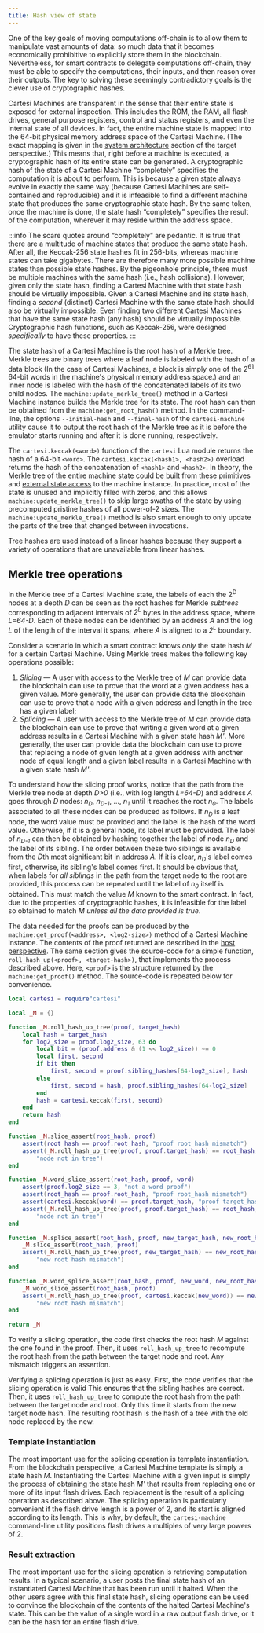 ```yaml
---
title: Hash view of state
---
```


One of the key goals of moving computations off-chain is to allow them to manipulate vast amounts of data: so much data that it becomes economically prohibitive to explicitly store them in the blockchain.
Nevertheless, for smart contracts to delegate computations off-chain, they must be able to specify the computations, their inputs, and then reason over their outputs.
The key to solving these seemingly contradictory goals is the clever use of cryptographic hashes.

Cartesi Machines are transparent in the sense that their entire state is exposed for external inspection.
This includes the ROM, the RAM, all flash drives, general purpose registers, control and status registers, and even the internal state of all devices.
In fact, the entire machine state is mapped into the 64-bit physical memory address space of the Cartesi Machine.
(The exact mapping is given in the [system architecture](../target/architecture) section of the target perspective.)
This means that, right before a machine is executed, a cryptographic hash of its entire state can be generated.
A cryptographic hash of the state of a Cartesi Machine &ldquo;completely&rdquo; specifies the computation it is about to perform.
This is because a given state always evolve in exactly the same way (because Cartesi Machines are self-contained and reproducible) and it is infeasible to find a different machine state that produces the same cryptographic state hash.
By the same token, once the machine is done, the state hash &ldquo;completely&rdquo; specifies the result of the computation, wherever it may reside within the address space.

:::info
The scare quotes around &ldquo;completely&rdquo; are pedantic.
It is true that there are a multitude of machine states that produce the same state hash.
After all, the Keccak-256 state hashes fit in 256-bits, whereas machine states can take gigabytes.
There are therefore many more possible machine states than possible state hashes.
By the pigeonhole principle, there must be multiple machines with the same hash (i.e., hash collisions).
However, given only the state hash, finding a Cartesi Machine with that state hash should be virtually impossible.
Given a Cartesi Machine and its state hash, finding a *second* (distinct) Cartesi Machine with the same state hash should also be virtually impossible.
Even finding two different Cartesi Machines that have the same state hash (any hash) should be virtually impossible.
Cryptographic hash functions, such as Keccak-256, were designed *specifically* to have these properties.
:::

The state hash of a Cartesi Machine is the root hash of a Merkle tree.
Merkle trees are binary trees where a leaf node is labeled with the hash of a data block (In the case of Cartesi Machines, a block is simply one of the 2<sup>61</sup> 64-bit words in the machine's physical memory address space.) and an inner node is labeled with the hash of the concatenated labels of its two child nodes.
The `machine:update_merkle_tree()` method in a Cartesi Machine instance builds the Merkle tree for its state.
The root hash can then be obtained from the `machine:get_root_hash()` method.
In the command-line, the options `--initial-hash` and `--final-hash` of the `cartesi-machine` utility cause it to output the root hash of the Merkle tree as it is before the emulator starts running and after it is done running, respectively.

The `cartesi.keccak(<word>)` function of the `cartesi` Lua module returns the hash of a 64-bit `<word>`.
The `cartesi.keccak(<hash1>, <hash2>)` overload returns the hash of the concatenation of `<hash1>` and `<hash2>`.
In theory, the Merkle tree of the entire machine state could be built from these primitives and [external state access](../host/lua/#external-state-access) to the machine instance.
In practice, most of the state is unused and implicitly filled with zeros, and this allows `machine:update_merkle_tree()` to skip large swaths of the state by using precomputed pristine hashes of all power-of-2 sizes.
The `machine:update_merkle_tree()` method is also smart enough to only update the parts of the tree that changed between invocations.

Tree hashes are used instead of a linear hashes because they support a variety of operations that are unavailable from linear hashes.

## Merkle tree operations

In the Merkle tree of a Cartesi Machine state, the labels of each the 2<sup>D</sup> nodes at a depth *D* can be seen as the root hashes for Merkle *subtrees* corresponding to adjacent intervals of *2<sup>L</sup>* bytes in the address space, where *L=64-D*.
Each of these nodes can be identified by an address *A* and the log *L* of the length of the interval it spans, where *A* is aligned to a *2<sup>L</sup>* boundary.

Consider a scenario in which a smart contract knows *only* the state hash *M* for a certain Cartesi Machine.
Using Merkle trees makes the following key operations possible:
1. *Slicing* &mdash; A user with access to the Merkle tree of *M* can provide data the blockchain can use to prove that the word at a given address has a given value. More generally, the user can provide data the blockchain can use to prove that a node with a given address and length in the tree has a given label;
1. *Splicing* &mdash; A user with access to the Merkle tree of *M* can provide data the blockchain can use to prove that writing a given word at a given address results in a Cartesi Machine with a given state hash *M'*.  More generally, the user can provide data the blockchain can use to prove that replacing a node of given length at a given address with another node of equal length and a given label results in a Cartesi Machine with a given state hash *M'*.

To understand how the slicing proof works, notice that the path from the Merkle tree node at depth *D>0* (i.e., with log length *L=64-D*) and address *A* goes through *D* nodes: *n<sub>D</sub>*, *n<sub>D-1</sub>*, &hellip;, *n<sub>1</sub>* until it reaches the root *n<sub>0</sub>*.
The labels associated to all these nodes can be produced as follows.
If *n<sub>D</sub>* is a leaf node, the word value must be provided and the label is the hash of the word value.
Otherwise, if it is a general node, its label must be provided.
The label of *n<sub>D-1</sub>* can then be obtained by hashing together the label of node *n<sub>D</sub>* and the label of its sibling.
The order between these two siblings is available from the *D*th most significant bit in address *A*.
If it is clear, *n<sub>D</sub>*'s label comes first, otherwise, its sibling's label comes first.
It should be obvious that, when labels for *all siblings* in the path from the target node to the root are provided, this process can be repeated until the label of *n<sub>0</sub>* itself is obtained.
This must match the value *M* known to the smart contract.
In fact, due to the properties of cryptographic hashes, it is infeasible for the label so obtained to match *M* *unless all the data provided is true*.

The data needed for the proofs can be produced by the `machine:get_proof(<address>, <log2-size>)` method of a Cartesi Machine instance.
The contents of the proof returned are described in the [host perspective](../host/lua/#state-value-proofs).
The same section gives the source-code for a simple function, `roll_hash_up(<proof>, <target-hash>)`,  that implements the process described above.
Here, `<proof>` is the structure returned by the `machine:get_proof()` method.
The source-code is repeated below for convenience.

```lua title="cartesi/proof.lua (excerpt)"
local cartesi = require"cartesi"

local _M = {}

function _M.roll_hash_up_tree(proof, target_hash)
	local hash = target_hash
	for log2_size = proof.log2_size, 63 do
		local bit = (proof.address & (1 << log2_size)) ~= 0
		local first, second
		if bit then
			first, second = proof.sibling_hashes[64-log2_size], hash
		else
			first, second = hash, proof.sibling_hashes[64-log2_size]
		end
		hash = cartesi.keccak(first, second)
	end
	return hash
end

function _M.slice_assert(root_hash, proof)
	assert(root_hash == proof.root_hash, "proof root_hash mismatch")
	assert(_M.roll_hash_up_tree(proof, proof.target_hash) == root_hash,
        "node not in tree")
end

function _M.word_slice_assert(root_hash, proof, word)
	assert(proof.log2_size == 3, "not a word proof")
	assert(root_hash == proof.root_hash, "proof root_hash mismatch")
	assert(cartesi.keccak(word) == proof.target_hash, "proof target_hash mismatch")
	assert(_M.roll_hash_up_tree(proof, proof.target_hash) == root_hash,
        "node not in tree")
end

function _M.splice_assert(root_hash, proof, new_target_hash, new_root_hash)
	_M.slice_assert(root_hash, proof)
	assert(_M.roll_hash_up_tree(proof, new_target_hash) == new_root_hash,
        "new root hash mismatch")
end

function _M.word_splice_assert(root_hash, proof, new_word, new_root_hash)
	_M.word_slice_assert(root_hash, proof)
	assert(_M.roll_hash_up_tree(proof, cartesi.keccak(new_word)) == new_root_hash,
        "new root hash mismatch")
end

return _M
```
To verify a slicing operation, the code first checks the root hash *M* against the one found in the proof.
Then, it uses `roll_hash_up_tree` to recompute the root hash from the path between the target node and root.
Any mismatch triggers an assertion.

Verifying a splicing operation is just as easy.
First, the code verifies that the slicing operation is valid
This ensures that the sibling hashes are correct.
Then, it uses `roll_hash_up_tree` to compute the root hash from the path between the target node and root.
Only this time it starts from the new target node hash.
The resulting root hash is the hash of a tree with the old node replaced by the new.

### Template instantiation

The most important use for the splicing operation is template instantiation.
From the blockchain perspective, a Cartesi Machine template is simply a state hash *M*.
Instantiating the Cartesi Machine with a given input is simply the process of obtaining the state hash *M'* that results from replacing one or more of its input flash drives.
Each replacement is the result of a splicing operation as described above.
The splicing operation is particularly convenient if the flash drive length is a power of 2, and its start is aligned according to its length.
This is why, by default, the `cartesi-machine` command-line utility positions flash drives a multiples of very large powers of 2.

### Result extraction

The most important use for the slicing operation is retrieving computation results.
In a typical scenario, a user posts the final state hash of an instantiated Cartesi Machine that has been run until it halted.
When the other users agree with this final state hash, slicing operations can be used to convince the blockchain of the contents of the halted Cartesi Machine's state.
This can be the value of a single word in a raw output flash drive, or it can be the hash for an entire flash drive.
